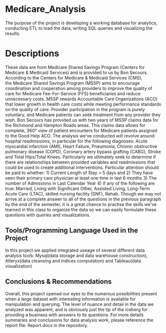 # Medicare_Analysis
The purpose of the project is developing a working database for analytics, conducting ETL to load the data, writing SQL queries and visualizing the results.

# Descriptions
These data are from Medicare Shared Savings Program (Centers for Medicare & Medicaid Services) and is provided to us by Bon Secours. 
According to the Centers for Medicare & Medicaid Services (CMS), the Medicare Shared Savings Program (MSSP) aims to encourage coordination and cooperation among providers to improve the quality of care for Medicare Fee-For-Service (FFS) beneficiaries and reduce unnecessary costs. MSSP rewards Accountable Care Organizations (ACO) that lower growth in health care costs while meeting performance standards on the quality of care. Provider participation in the program is purely voluntary, and Medicare patients can seek treatment from any provider they wish. 
Bon Secours has provided us with two years of MSSP claims data for the Richmond and Hampton Roads areas. This claims data allows for complete, 360° view of patient encounters for Medicare patients assigned to the Good Help ACO.
The analysis we've conducted will revolve around hospital readmissions, in particular for the following diagnoses: Acute myocardial infarction (AMI), Heart Failure, Pneumonia, Chronic obstructive pulmonary disease (COPD), Coronary artery bypass grafting (CABG), Stroke and Total Hips/Total Knees. Particularly we ultimately seek to determine if there are relationships between provided variables and readmissions that could be used to create additional interventions.  Particular attention should be paid to whether: 1) Current Length of Stay > 5 days and 2) They have seen their primary care physician at least one time in last 6 months 3) The number of Admissions in Last Calendar Year 4) If any of the following are true: Married, Living with Significant Other, Assisted Living, Long-Term Acute Care (LTAC), skilled nursing facility (SNF), Rehab.
Though we may not arrive at a complete answer to all of the questions in the previous paragraph by the end of the semester, it is a great chance to practise the skills we've learned in this class to organize the data so we can easily formulate these questions with queries and visualizations.


## Tools/Programming Language Used in the Project
In this project we applied integrated useage of several different data analysis tools: Mysql(data storage and data warehouse construction), Alteryx(data cleansing and indices computation) and Tableau(data visualization)

## Conclusions & Recommendations
Overall, this project opened our eyes to the numerous possibilities present when a large dataset with interesting information is available for manipulation and querying. The level of nuance and detail in the data we analyzed was apparent, and is obviously just the tip of the iceberg for providing a business with answers to its questions. 
For more details summaries and conclusions for data analysis work, please reference the report file: Report.docx in the repository.


